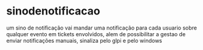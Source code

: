 # sinodenotificacao
um sino de notificação vai mandar uma notificação para cada usuario sobre qualquer evento em tickets envolvidos, alem de possibilitar a gestao de enviar notificações manuais, sinaliza pelo glpi e pelo windows
